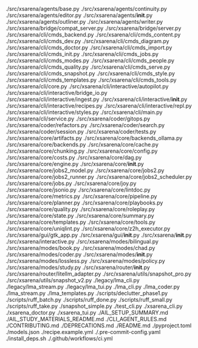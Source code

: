 ./src/xsarena/agents/base.py
./src/xsarena/agents/continuity.py
./src/xsarena/agents/editor.py
./src/xsarena/agents/__init__.py
./src/xsarena/agents/outliner.py
./src/xsarena/agents/writer.py
./src/xsarena/bridge/compat_server.py
./src/xsarena/bridge/server.py
./src/xsarena/cli/cmds_backend.py
./src/xsarena/cli/cmds_content.py
./src/xsarena/cli/cmds_dev.py
./src/xsarena/cli/cmds_diagram.py
./src/xsarena/cli/cmds_doctor.py
./src/xsarena/cli/cmds_import.py
./src/xsarena/cli/cmds_init.py
./src/xsarena/cli/cmds_jobs.py
./src/xsarena/cli/cmds_modes.py
./src/xsarena/cli/cmds_people.py
./src/xsarena/cli/cmds_quality.py
./src/xsarena/cli/cmds_serve.py
./src/xsarena/cli/cmds_snapshot.py
./src/xsarena/cli/cmds_style.py
./src/xsarena/cli/cmds_templates.py
./src/xsarena/cli/cmds_tools.py
./src/xsarena/cli/core.py
./src/xsarena/cli/interactive/autopilot.py
./src/xsarena/cli/interactive/bridge_io.py
./src/xsarena/cli/interactive/ingest.py
./src/xsarena/cli/interactive/__init__.py
./src/xsarena/cli/interactive/recipes.py
./src/xsarena/cli/interactive/repl.py
./src/xsarena/cli/interactive/styles.py
./src/xsarena/cli/main.py
./src/xsarena/cli/service.py
./src/xsarena/coder/gitops.py
./src/xsarena/coder/refactors.py
./src/xsarena/coder/search.py
./src/xsarena/coder/session.py
./src/xsarena/coder/tests.py
./src/xsarena/core/artifacts.py
./src/xsarena/core/backends_ollama.py
./src/xsarena/core/backends.py
./src/xsarena/core/cache.py
./src/xsarena/core/chunking.py
./src/xsarena/core/config.py
./src/xsarena/core/costs.py
./src/xsarena/core/dag.py
./src/xsarena/core/engine.py
./src/xsarena/core/__init__.py
./src/xsarena/core/jobs2_model.py
./src/xsarena/core/jobs2.py
./src/xsarena/core/jobs2_runner.py
./src/xsarena/core/jobs2_scheduler.py
./src/xsarena/core/jobs.py
./src/xsarena/core/joy.py
./src/xsarena/core/jsonio.py
./src/xsarena/core/lintdoc.py
./src/xsarena/core/metrics.py
./src/xsarena/core/pipeline.py
./src/xsarena/core/planner.py
./src/xsarena/core/playbooks.py
./src/xsarena/core/quality.py
./src/xsarena/core/roleplay.py
./src/xsarena/core/state.py
./src/xsarena/core/summary.py
./src/xsarena/core/templates.py
./src/xsarena/core/tools.py
./src/xsarena/core/uniqlint.py
./src/xsarena/core/z2h_executor.py
./src/xsarena/gui/gtk_app.py
./src/xsarena/gui/__init__.py
./src/xsarena/__init__.py
./src/xsarena/interactive.py
./src/xsarena/modes/bilingual.py
./src/xsarena/modes/book.py
./src/xsarena/modes/chad.py
./src/xsarena/modes/coder.py
./src/xsarena/modes/__init__.py
./src/xsarena/modes/lossless.py
./src/xsarena/modes/policy.py
./src/xsarena/modes/study.py
./src/xsarena/router/__init__.py
./src/xsarena/router/litellm_adapter.py
./src/xsarena/utils/snapshot_pro.py
./src/xsarena/utils/snapshot_v2.py
./legacy/lma_cli.py
./legacy/lma_stream.py
./legacy/lma_tui.py
./lma_cli.py
./lma_coder.py
./lma_stream.py
./lma_templates.py
./scripts/declutter_phase1.py
./scripts/ruff_batch.py
./scripts/ruff_done.py
./scripts/ruff_small.py
./scripts/ruff_take.py
./snapshot_simple.py
./test_cli.py
./xsarena_cli.py
./xsarena_doctor.py
./xsarena_tui.py
./AIL_SETUP_SUMMARY.md
./AIL_STUDY_MATERIALS_README.md
./CLI_AGENT_RULES.md
./CONTRIBUTING.md
./DEPRECATIONS.md
./README.md
./pyproject.toml
./models.json
./recipe.example.yml
./.pre-commit-config.yaml
./install_deps.sh
./.github/workflows/ci.yml
